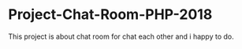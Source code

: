 # Project-Chat-Room-PHP-2018
This project is about chat room for chat each other and i happy to do.
